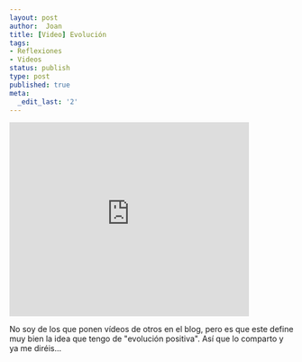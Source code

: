 ```yaml
---
layout: post
author:  Joan
title: [Video] Evolución
tags:
- Reflexiones
- Videos
status: publish
type: post
published: true
meta:
  _edit_last: '2'
---
```

<iframe src="http://www.youtube.com/v/Lu0ejtdQbQg&hl=en&fs=1" width="425" height="344" frameborder="0"></iframe>

No soy de los que ponen vídeos de otros en el blog, pero es que este define muy bien la idea que tengo de "evolución positiva". Así que lo comparto y ya me diréis...
